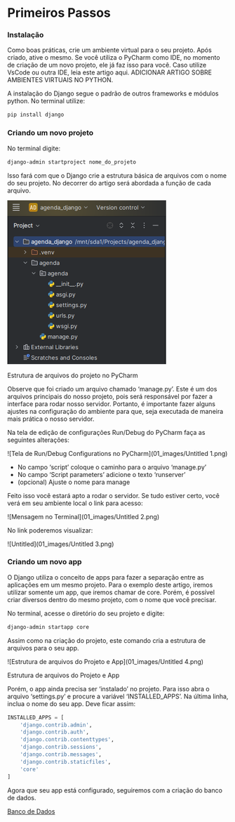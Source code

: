 # Primeiros Passos

### Instalação

Como boas práticas, crie um ambiente virtual para o seu projeto. Após criado, ative o mesmo. Se você utiliza o PyCharm como IDE, no momento de criação de um novo projeto, ele já faz isso para você. Caso utilize VsCode ou outra IDE, leia este artigo aqui. ADICIONAR ARTIGO SOBRE AMBIENTES VIRTUAIS NO PYTHON.

A instalação do Django segue o padrão de outros frameworks e módulos python. No terminal utilize:

```bash
pip install django
```

### Criando um novo projeto

No terminal digite:

```bash
django-admin startproject nome_do_projeto
```

Isso fará com que o Django crie a estrutura básica de arquivos com o nome do seu projeto. No decorrer do artigo será abordada a função de cada arquivo.

![Estrutura de arquivos do projeto no PyCharm](01_images/Untitled.png)

Estrutura de arquivos do projeto no PyCharm

Observe que foi criado um arquivo chamado ‘manage.py’. Este é um dos arquivos principais do nosso projeto, pois será responsável por fazer a interface para rodar nosso servidor. Portanto, é importante fazer alguns ajustes na configuração do ambiente para que, seja executada de maneira mais prática o nosso servidor.

Na tela de edição de configurações Run/Debug do PyCharm faça as seguintes alterações:

![Tela de Run/Debug Configurations no PyCharm](01_images/Untitled 1.png)

- No campo ‘script’ coloque o caminho para o arquivo ‘manage.py’
- No campo ‘Script parameters’ adicione o texto ‘runserver’
- (opcional) Ajuste o nome para manage

Feito isso você estará apto a rodar o servidor. Se tudo estiver certo, você verá em seu ambiente local o link para acesso:

![Mensagem no Terminal](01_images/Untitled 2.png)

No link poderemos visualizar:

![Untitled](01_images/Untitled 3.png)

### Criando um novo app

O Django utiliza o conceito de apps para fazer a separação entre as aplicações em um mesmo projeto. Para o exemplo deste artigo, iremos utilizar somente um app, que iremos chamar de core. Porém, é possível criar diversos dentro do mesmo projeto, com o nome que você precisar.

No terminal, acesse o diretório do seu projeto e digite:

```bash
django-admin startapp core
```

Assim como na criação do projeto, este comando cria a estrutura de arquivos para o seu app.

![Estrutura de arquivos do Projeto e App](01_images/Untitled 4.png)

Estrutura de arquivos do Projeto e App

Porém, o app ainda precisa ser ‘instalado’ no projeto. Para isso abra o arquivo ‘settings.py’ e procure a variável ‘INSTALLED_APPS’. Na última linha, inclua o nome do seu app. Deve ficar assim:

 

```python
INSTALLED_APPS = [
    'django.contrib.admin',
    'django.contrib.auth',
    'django.contrib.contenttypes',
    'django.contrib.sessions',
    'django.contrib.messages',
    'django.contrib.staticfiles',
    'core'
]
```

Agora que seu app está configurado, seguiremos com a criação do banco de dados.

[Banco de Dados](02_data_base.md)